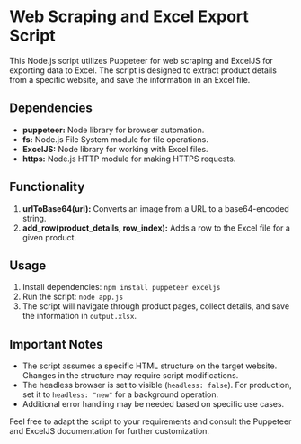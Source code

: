 # Web Scraping and Excel Export Script

This Node.js script utilizes Puppeteer for web scraping and ExcelJS for exporting data to Excel. The script is designed to extract product details from a specific website, and save the information in an Excel file.

## Dependencies
- **puppeteer:** Node library for browser automation.
- **fs:** Node.js File System module for file operations.
- **ExcelJS:** Node library for working with Excel files.
- **https:** Node.js HTTP module for making HTTPS requests.

## Functionality
1. **urlToBase64(url):** Converts an image from a URL to a base64-encoded string.
2. **add_row(product_details, row_index):** Adds a row to the Excel file for a given product.

## Usage
1. Install dependencies: `npm install puppeteer exceljs`
2. Run the script: `node app.js`
3. The script will navigate through product pages, collect details, and save the information in `output.xlsx`.

## Important Notes
- The script assumes a specific HTML structure on the target website. Changes in the structure may require script modifications.
- The headless browser is set to visible (`headless: false`). For production, set it to `headless: "new"` for a background operation.
- Additional error handling may be needed based on specific use cases.

Feel free to adapt the script to your requirements and consult the Puppeteer and ExcelJS documentation for further customization.
